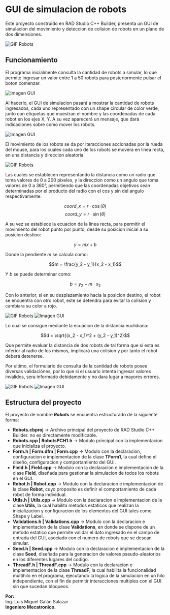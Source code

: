 # GUI de simulacion de robots
Este proyecto construido en RAD Studio C++ Builder, presenta un GUI de simulacion del movimiento y deteccion de colision de robots en un plano de dos dimensiones.

![GIF Robots](https://github.com/LuisGalan97/robots-project/blob/docs/docs/1.gif)

## Funcionamiento
El programa inicialmente consulta la cantidad de robots a simular, lo que permite ingresar un valor entre 1 a 50 robots para posteriormente pulsar el boton comenzar. 

![Imagen GUI](https://github.com/LuisGalan97/robots-project/blob/docs/docs/1.png)

Al hacerlo, el GUI de simulacion pasará a mostrar la cantidad de robots ingresados, cada uno representado con un shape circular de color verde, junto con etiquetas que muestran el nombre y las coordenadas de cada robot en los ejes X, Y. A su vez aparecerá un mensaje, que dará indicaciones sobre como mover los robots.

![Imagen GUI](https://github.com/LuisGalan97/robots-project/blob/docs/docs/2.png)

El movimiento de los robots se da por iteracciones accionadas por la rueda del mouse, para los cuales cada uno de los robots se movera en linea recta, en una distancia y direccion aleatoria.

![GIF Robots](https://github.com/LuisGalan97/robots-project/blob/docs/docs/2.gif)

Las cuales se establecen representando la distancia como un radio que toma valores de 0 a 200 pixeles, y la direccion como un angulo que toma valores de 0 a 360°, permitiendo que las coordenadas objetivos sean determinadas por el producto del radio con el cos y sin del angulo respectivamente:

$$coord\_x = r \cdot \cos(\theta)$$
$$coord\_y = r \cdot \sin(\theta)$$

A su vez se establece  la ecuacion de la linea recta, para permitir el movimiento del robot punto por punto, desde su posicion inicial a su posicion destino:

$$y = mx + b$$

Donde la pendiente $m$ se calcula como:

$$m = \frac{y_2 - y_1}{x_2 - x_1}$$

Y $b$ se puede determinar como:

$$b = y_2 - m \cdot x_2$$

Con lo anterior, si en su desplazamiento hacia la posicion destino, el robot se encuentra con otro robot, este se detendra para evitar la colision y cambiara su color a rojo.

![GIF Robots](https://github.com/LuisGalan97/robots-project/blob/docs/docs/3.gif)
![Imagen GUI](https://github.com/LuisGalan97/robots-project/blob/docs/docs/3.png)

Lo cual se consigue mediante la ecuacion de la distancia euclidiana:

$$d = \sqrt{(x_2 - x_1)^2 + (y_2 - y_1)^2}$$

Que permite evaluar la distancia de dos robots de tal forma que si esta es inferior al radio de los mismos, implicará una colision y por tanto el robot deberá detenerse.

Por ultimo, el formulario de consulta de la cantidad de robots posee diversas validaciónes, por lo que si el usuario intenta ingresar valores invalidos, sera informado debidamente y no dara lugar a mayores errores.

![GIF Robots](https://github.com/LuisGalan97/robots-project/blob/docs/docs/4.gif)
![Imagen GUI](https://github.com/LuisGalan97/robots-project/blob/docs/docs/4.png)

## Estructura del proyecto
El proyecto de nombre ___Robots___ se encuentra estructurado de la siguiente forma:
- __Robots.cbproj__ -> Archivo principal del proyecto de RAD Studio C++ Builder. no es directamente modificable.
- __Robots.cpp | RobotsPCH1.h__ -> Modulo principal con la implementacion que inicializa el proyecto.
- __Form.h | Form.dfm | Form.cpp__ -> Modulo con la declaracion, configuracion e implementacion de la clase __TForm1__, la cual define el diseño, configuracion y comportamiento del GUI. 
- __Field.h | Field.cpp__ -> Modulo con la declaracion e implementacion de la clase __Field__, diseñada para gestionar la simulacion de todos los robots en el GUI.
- __Robot.h | Robot.cpp__ -> Modulo con la declaracion e implementacion de la clase __Robot__, cuyo proposito es definir el comportamiento de cada robot de forma individual.
- __Utils.h | Utils.cpp__ -> Modulo con la declaracion e implementacion de la clase __Utils__, la cual habilita metodos estaticos que realizan la inicializacion y configuracion de los elementos del GUI tales como Shape y Label.
- __Validations.h | Validations.cpp__ -> Modulo con la declaracion e implementacion de la clase __Validations__, en donde se dispone de un metodo estatico que permite validar el dato ingresado en el campo de entrada del GUI, asociado con el numero de robots que se desean simular.
- __Seed.h | Seed.cpp__ ->  Modulo con la declaracion e implementacion de la clase __Seed__, diseñada para la generacion de valores pseudo-aleatorios en los diferentes lugares del codigo.
- __ThreadF.h | ThreadF.cpp__ -> Modulo con la declaracion e implementacion de la clase __ThreadF__, la cual habilita la funcionalidad multihilo en el programa, ejecutando la logica de la simulacion en un hilo independiente, con el fin de permitir interacciones multiples con el GUI sin que sucedan bloqueos.


**Por:** <br />
Ing. Luis Miguel Galán Salazar <br />
**Ingeniero Mecatronico.**
